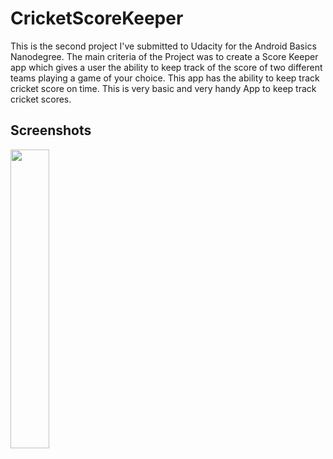 # CricketScoreKeeper
This is the second project I've submitted to Udacity for the Android Basics Nanodegree. The main criteria of the Project was to create a Score Keeper app which gives a user the ability to keep track of the score of two different teams playing a game of your choice. This app has the ability to keep track cricket score on time. This is very basic and very handy App to keep track cricket scores.

## Screenshots

<img src="./design/screen0.png" width="35%">
